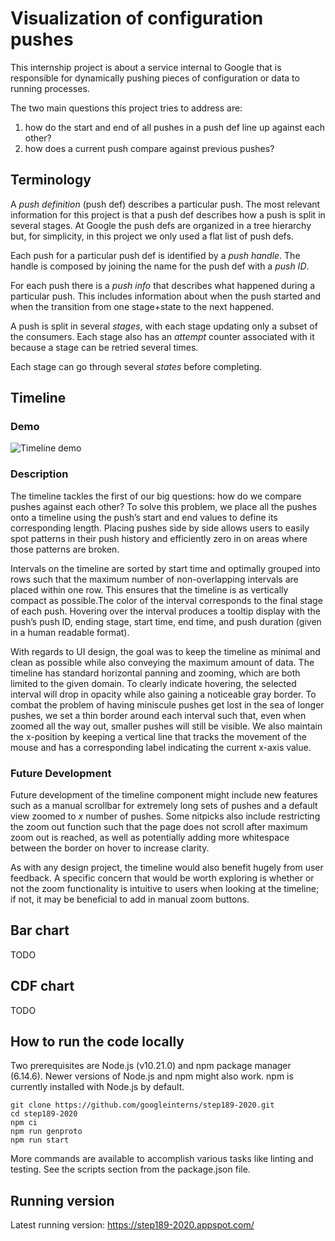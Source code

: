 # Visualization of configuration pushes

This internship project is about a service internal to Google that is responsible for dynamically pushing pieces of configuration or data to running processes.

The two main questions this project tries to address are:

1. how do the start and end of all pushes in a push def line up against each other?
2. how does a current push compare against previous pushes?

## Terminology

A _push definition_ (push def) describes a particular push. The most relevant information for this project is that a push def describes how a push is split in several stages. At Google the push defs are organized in a tree hierarchy but, for simplicity, in this project we only used a flat list of push defs.

Each push for a particular push def is identified by a _push handle_. The handle is composed by joining the name for the push def with a _push ID_.

For each push there is a _push info_ that describes what happened during a particular push. This includes information about when the push started and when the transition from one stage+state to the next happened.

A push is split in several _stages_, with each stage updating only a subset of the consumers. Each stage also has an _attempt_ counter associated with it because a stage can be retried several times.

Each stage can go through several _states_ before completing.

## Timeline

### Demo
![Timeline demo](/images/timeline.gif?raw=true "GIF of timeline")

### Description

The timeline tackles the first of our big questions: how do we compare pushes against each other? To solve this problem, we place all the pushes onto a timeline using the push’s start and end values to define its corresponding length. Placing pushes side by side allows users to easily spot patterns in their push history and efficiently zero in on areas where those patterns are broken.

Intervals on the timeline are sorted by start time and optimally grouped into rows such that the maximum number of non-overlapping intervals are placed within one row. This ensures that the timeline is as vertically compact as possible.The color of the interval corresponds to the final stage of each push. Hovering over the interval produces a tooltip display with the push’s push ID, ending stage, start time, end time, and push duration (given in a human readable format).

With regards to UI design, the goal was to keep the timeline as minimal and clean as possible while also conveying the maximum amount of data. The timeline has standard horizontal panning and zooming, which are both limited to the given domain. To clearly indicate hovering, the selected interval will drop in opacity while also gaining a noticeable gray border. To combat the problem of having miniscule pushes get lost in the sea of longer pushes, we set a thin border around each interval such that, even when zoomed all the way out, smaller pushes will still be visible. We also maintain the x-position by keeping a vertical line that tracks the movement of the mouse and has a corresponding label indicating the current x-axis value.

### Future Development

Future development of the timeline component might include new features such as a manual scrollbar for extremely long sets of pushes and a default view zoomed to _x_ number of pushes. Some nitpicks also include restricting the zoom out function such that the page does not scroll after maximum zoom out is reached, as well as potentially adding more whitespace between the border on hover to increase clarity. 

As with any design project, the timeline would also benefit hugely from user feedback. A specific concern that would be worth exploring is whether or not the zoom functionality is intuitive to users when looking at the timeline; if not, it may be beneficial to add in manual zoom buttons.

## Bar chart

TODO

## CDF chart

TODO

## How to run the code locally

Two prerequisites are Node.js (v10.21.0) and npm package manager  (6.14.6). Newer versions of Node.js and npm might also work. npm is currently installed with Node.js by default.

    git clone https://github.com/googleinterns/step189-2020.git
    cd step189-2020
    npm ci
    npm run genproto
    npm run start

More commands are available to accomplish various tasks like linting and testing. See the scripts section from the package.json file.

## Running version

Latest running version: https://step189-2020.appspot.com/

